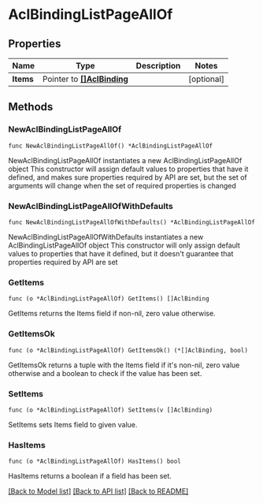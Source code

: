 # AclBindingListPageAllOf

## Properties

Name | Type | Description | Notes
------------ | ------------- | ------------- | -------------
**Items** | Pointer to [**[]AclBinding**](AclBinding.md) |  | [optional] 


## Methods

### NewAclBindingListPageAllOf

`func NewAclBindingListPageAllOf() *AclBindingListPageAllOf`

NewAclBindingListPageAllOf instantiates a new AclBindingListPageAllOf object
This constructor will assign default values to properties that have it defined,
and makes sure properties required by API are set, but the set of arguments
will change when the set of required properties is changed

### NewAclBindingListPageAllOfWithDefaults

`func NewAclBindingListPageAllOfWithDefaults() *AclBindingListPageAllOf`

NewAclBindingListPageAllOfWithDefaults instantiates a new AclBindingListPageAllOf object
This constructor will only assign default values to properties that have it defined,
but it doesn't guarantee that properties required by API are set


### GetItems

`func (o *AclBindingListPageAllOf) GetItems() []AclBinding`

GetItems returns the Items field if non-nil, zero value otherwise.

### GetItemsOk

`func (o *AclBindingListPageAllOf) GetItemsOk() (*[]AclBinding, bool)`

GetItemsOk returns a tuple with the Items field if it's non-nil, zero value otherwise
and a boolean to check if the value has been set.

### SetItems

`func (o *AclBindingListPageAllOf) SetItems(v []AclBinding)`

SetItems sets Items field to given value.

### HasItems

`func (o *AclBindingListPageAllOf) HasItems() bool`

HasItems returns a boolean if a field has been set.



[[Back to Model list]](../README.md#documentation-for-models) [[Back to API list]](../README.md#documentation-for-api-endpoints) [[Back to README]](../README.md)

